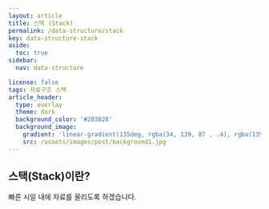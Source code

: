 ```yaml
---
layout: article
title: 스택 (Stack)
permalink: /data-structure/stack
key: data-structure-stack
aside:
  toc: true
sidebar:
  nav: data-structure

license: false
tags: 자료구조 스택
article_header:
  type: overlay
  theme: dark
  background_color: '#203028'
  background_image:
    gradient: 'linear-gradient(135deg, rgba(34, 139, 87 , .4), rgba(139, 34, 139, .4))'
    src: /assets/images/post/background1.jpg
---
```


## 스택(Stack)이란?
<!--more-->

빠른 시일 내에 자료를 올리도록 하겠습니다.